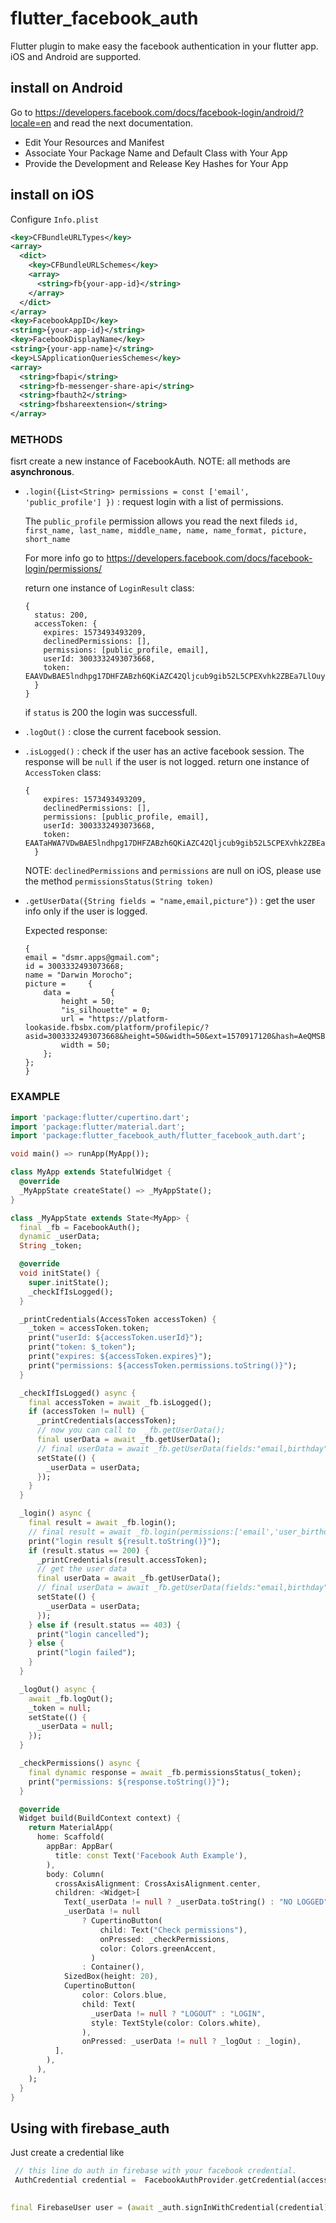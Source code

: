 # flutter_facebook_auth
Flutter plugin to make easy the facebook authentication in your flutter app. iOS and Android are supported.


## **install on Android**
Go to https://developers.facebook.com/docs/facebook-login/android/?locale=en and read the next documentation. 
* Edit Your Resources and Manifest
* Associate Your Package Name and Default Class with Your App
* Provide the Development and Release Key Hashes for Your App


## **install on iOS** 
Configure `Info.plist`

```xml
<key>CFBundleURLTypes</key>
<array>
  <dict>
    <key>CFBundleURLSchemes</key>
    <array>
      <string>fb{your-app-id}</string>
    </array>
  </dict>
</array>
<key>FacebookAppID</key>
<string>{your-app-id}</string>
<key>FacebookDisplayName</key>
<string>{your-app-name}</string>
<key>LSApplicationQueriesSchemes</key>
<array>
  <string>fbapi</string>
  <string>fb-messenger-share-api</string>
  <string>fbauth2</string>
  <string>fbshareextension</string>
</array>
```

### **METHODS**
fisrt create a new instance of FacebookAuth. NOTE: all methods are **asynchronous**.

* `.login({List<String> permissions = const ['email', 'public_profile'] })` : request login with a list of permissions.

    The `public_profile` permission allows you read the next fileds 
    `id, first_name, last_name, middle_name, name, name_format, picture, short_name`

    For more info go to https://developers.facebook.com/docs/facebook-login/permissions/

    return one instance of `LoginResult` class:
    ```
    { 
      status: 200,
      accessToken: { 
        expires: 1573493493209, 
        declinedPermissions: [], 
        permissions: [public_profile, email], 
        userId: 3003332493073668, 
        token: EAAVDwBAE5lndhpg17DHFZABzh6QKiAZC42Qljcub9gib52L5CPEXvhk2ZBEa7LlOuyastmmkZBfwP7dKW6Xi4tvrTw8DToO2M2kMcau6CXsYtyys7WZAWV3XaMPnhuVauo5ghtGpnhJvZAtMKqlsgbV5GklPAYZD
      }
    }
    ```

    if `status` is 200 the login was successfull.





* `.logOut()` : close the current facebook session.

* `.isLogged()` : check if the user has an active facebook session. The response will be `null` if the user is not logged.
       return one instance of `AccessToken` class:
    ```
    { 
        expires: 1573493493209, 
        declinedPermissions: [], 
        permissions: [public_profile, email], 
        userId: 3003332493073668, 
        token: EAATaHWA7VDwBAE5lndhpg17DHFZABzh6QKiAZC42Qljcub9gib52L5CPEXvhk2ZBEa7LlOuytmmkZBfwP7dKW6Xi4XCO2M2kMcau6CXsYtyys7WZAWV3XaMPnhuVauo5ghtGpnhJvZAtMKqlsgbV5GklPAYZD
      }
    ```

  NOTE: `declinedPermissions` and `permissions` are null on iOS, please use the method `permissionsStatus(String token)`



* `.getUserData({String fields = "name,email,picture"})` : get the user info only if the user is logged.

    Expected response:
    ```
    {
    email = "dsmr.apps@gmail.com";
    id = 3003332493073668;
    name = "Darwin Morocho";
    picture =     {
        data =         {
            height = 50;
            "is_silhouette" = 0;
            url = "https://platform-lookaside.fbsbx.com/platform/profilepic/?asid=3003332493073668&height=50&width=50&ext=1570917120&hash=AeQMSBD5s4QdgLoh";
            width = 50;
        };
    };
    }
    ```
    



### **EXAMPLE**

```dart
import 'package:flutter/cupertino.dart';
import 'package:flutter/material.dart';
import 'package:flutter_facebook_auth/flutter_facebook_auth.dart';

void main() => runApp(MyApp());

class MyApp extends StatefulWidget {
  @override
  _MyAppState createState() => _MyAppState();
}

class _MyAppState extends State<MyApp> {
  final _fb = FacebookAuth();
  dynamic _userData;
  String _token;

  @override
  void initState() {
    super.initState();
    _checkIfIsLogged();
  }

  _printCredentials(AccessToken accessToken) {
    _token = accessToken.token;
    print("userId: ${accessToken.userId}");
    print("token: $_token");
    print("expires: ${accessToken.expires}");
    print("permissions: ${accessToken.permissions.toString()}");
  }

  _checkIfIsLogged() async {
    final accessToken = await _fb.isLogged();
    if (accessToken != null) {
      _printCredentials(accessToken);
      // now you can call to  _fb.getUserData();
      final userData = await _fb.getUserData();
      // final userData = await _fb.getUserData(fields:"email,birthday");
      setState(() {
        _userData = userData;
      });
    }
  }

  _login() async {
    final result = await _fb.login();
    // final result = await _fb.login(permissions:['email','user_birthday']);
    print("login result ${result.toString()}");
    if (result.status == 200) {
      _printCredentials(result.accessToken);
      // get the user data
      final userData = await _fb.getUserData();
      // final userData = await _fb.getUserData(fields:"email,birthday");
      setState(() {
        _userData = userData;
      });
    } else if (result.status == 403) {
      print("login cancelled");
    } else {
      print("login failed");
    }
  }

  _logOut() async {
    await _fb.logOut();
    _token = null;
    setState(() {
      _userData = null;
    });
  }

  _checkPermissions() async {
    final dynamic response = await _fb.permissionsStatus(_token);
    print("permissions: ${response.toString()}");
  }

  @override
  Widget build(BuildContext context) {
    return MaterialApp(
      home: Scaffold(
        appBar: AppBar(
          title: const Text('Facebook Auth Example'),
        ),
        body: Column(
          crossAxisAlignment: CrossAxisAlignment.center,
          children: <Widget>[
            Text(_userData != null ? _userData.toString() : "NO LOGGED"),
            _userData != null
                ? CupertinoButton(
                    child: Text("Check permissions"),
                    onPressed: _checkPermissions,
                    color: Colors.greenAccent,
                  )
                : Container(),
            SizedBox(height: 20),
            CupertinoButton(
                color: Colors.blue,
                child: Text(
                  _userData != null ? "LOGOUT" : "LOGIN",
                  style: TextStyle(color: Colors.white),
                ),
                onPressed: _userData != null ? _logOut : _login),
          ],
        ),
      ),
    );
  }
}
```


## **Using with firebase_auth**
Just create a credential like
```dart
 // this line do auth in firebase with your facebook credential.
 AuthCredential credential =  FacebookAuthProvider.getCredential(accessToken: _token);
            

final FirebaseUser user = (await _auth.signInWithCredential(credential)).user;
```